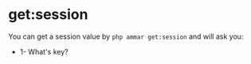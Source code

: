 # get:session

You can get a session value by `php ammar get:session` and will ask you:

* 1- What's key?
